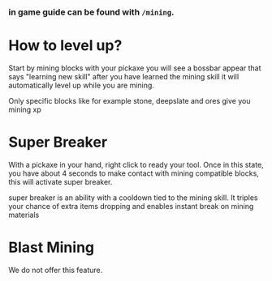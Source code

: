 ### in game guide can be found with `/mining`.

# How to level up?
Start by mining blocks with your pickaxe you will see a bossbar appear that says "learning new skill" after you have learned the mining skill it will automatically level up while you are mining.

Only specific blocks like for example stone, deepslate and ores give you mining xp

# Super Breaker
With a pickaxe in your hand, right click to ready your tool. Once in this state, you have about 4 seconds to make contact with mining compatible blocks, this will activate super breaker.

super breaker is an ability with a cooldown tied to the mining skill. It triples your chance of extra items dropping and enables instant break on mining materials

# Blast Mining
We do not offer this feature.